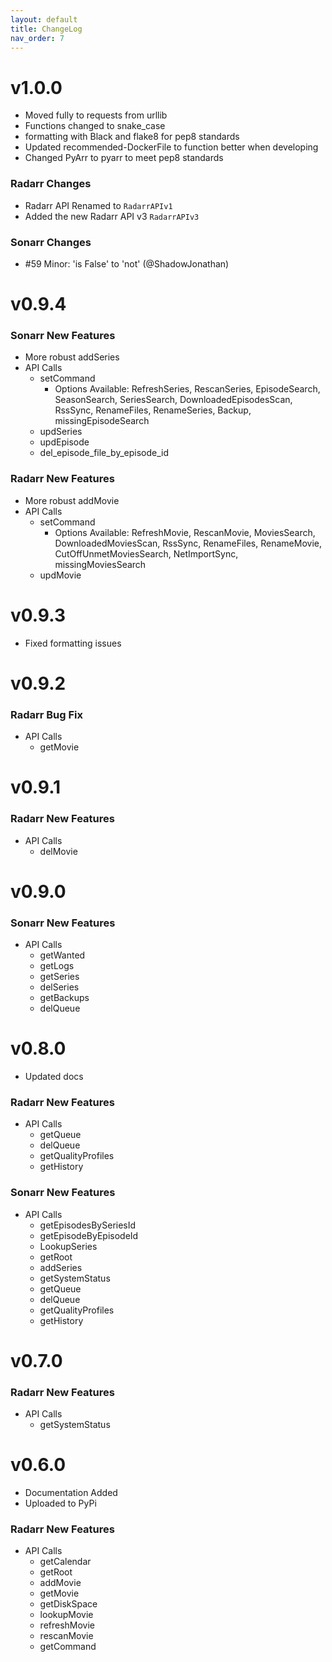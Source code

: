 ```yaml
---
layout: default
title: ChangeLog
nav_order: 7
---
```


# v1.0.0

- Moved fully to requests from urllib
- Functions changed to snake_case
- formatting with Black and flake8 for pep8 standards
- Updated recommended-DockerFile to function better when developing
- Changed PyArr to pyarr to meet pep8 standards

### Radarr Changes
- Radarr API Renamed to `RadarrAPIv1`
- Added the new Radarr API v3 `RadarrAPIv3`

### Sonarr Changes
- #59 Minor: 'is False' to 'not' (@ShadowJonathan)

# v0.9.4

### Sonarr New Features

- More robust addSeries
- API Calls
  - setCommand
    - Options Available: RefreshSeries, RescanSeries, EpisodeSearch, SeasonSearch, SeriesSearch, DownloadedEpisodesScan, RssSync, RenameFiles, RenameSeries, Backup, missingEpisodeSearch
  - updSeries
  - updEpisode
  - del_episode_file_by_episode_id

### Radarr New Features

- More robust addMovie
- API Calls
  - setCommand
    - Options Available: RefreshMovie, RescanMovie, MoviesSearch, DownloadedMoviesScan, RssSync, RenameFiles, RenameMovie, CutOffUnmetMoviesSearch, NetImportSync, missingMoviesSearch
  - updMovie

# v0.9.3

- Fixed formatting issues

# v0.9.2

### Radarr Bug Fix

- API Calls
  - getMovie

# v0.9.1

### Radarr New Features

- API Calls
  - delMovie

# v0.9.0

### Sonarr New Features

- API Calls
  - getWanted
  - getLogs
  - getSeries
  - delSeries
  - getBackups
  - delQueue

# v0.8.0

- Updated docs

### Radarr New Features

- API Calls
  - getQueue
  - delQueue
  - getQualityProfiles
  - getHistory

### Sonarr New Features

- API Calls
  - getEpisodesBySeriesId
  - getEpisodeByEpisodeId
  - LookupSeries
  - getRoot
  - addSeries
  - getSystemStatus
  - getQueue
  - delQueue
  - getQualityProfiles
  - getHistory

# v0.7.0

### Radarr New Features

- API Calls
  - getSystemStatus

# v0.6.0

- Documentation Added
- Uploaded to PyPi

### Radarr New Features

- API Calls
  - getCalendar
  - getRoot
  - addMovie
  - getMovie
  - getDiskSpace
  - lookupMovie
  - refreshMovie
  - rescanMovie
  - getCommand
